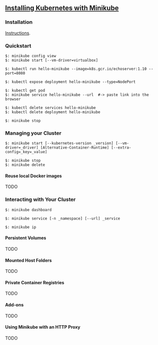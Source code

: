## [Installing Kubernetes with Minikube](https://kubernetes.io/docs/setup/learning-environment/minikube/)

### Installation

[Instructions](../../../Tasks/InstallTools).

### Quickstart

```
$: minikube config view
$: minikube start [--vm-driver=virtualbox]
```

```
$: kubectl run hello-minikube --image=k8s.gcr.io/echoserver:1.10 --port=8080  

$: kubectl expose deployment hello-minikube --type=NodePort

$: kubectl get pod
$: minikube service hello-minikube --url  #-> paste link into the browser

$: kubectl delete services hello-minikube
$: kubectl delete deployment hello-minikube

$: minikube stop
```

### Managing your Cluster

```
$: minikube start [--kubernetes-version _version] [--vm-driver=_driver] [Alternative-Container-Runtime] [--extra-config=_key=_value]

$: minikube stop
$: minikube delete
```

#### Reuse local Docker images

TODO

### Interacting with Your Cluster

```
$: minikube dashboard
```

```
$: minikube service [-n _namespace] [--url] _service
```

```
$: minikube ip
```

#### Persistent Volumes

TODO

#### Mounted Host Folders

TODO

#### Private Container Registries

TODO

#### Add-ons

TODO

#### Using Minikube with an HTTP Proxy

TODO
